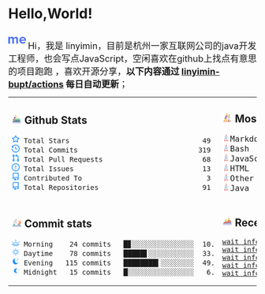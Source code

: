 # Hello,World!

<img src='https://github.com/linyimin-bupt/linyimin-bupt/blob/main/icons/about-dot-me.svg' width="36"/> <font size=4.5>Hi，我是 linyimin，目前是杭州一家互联网公司的java开发工程师，也会写点JavaScript，空闲喜欢在github上找点有意思的项目跑跑 ，喜欢开源分享，**以下内容通过 <a href="https://github.com/linyimin-bupt/linyimin-bupt/actions" target="_blank">linyimin-bupt/actions</a> 每日自动更新**；</font>

<table style="table-layout:fixed;width: 100%;">
<tr>
<td style="width: 50%;">

## <img src='https://github.com/linyimin-bupt/linyimin-bupt/blob/main/icons/jet-ski.svg' height="20px"> Github Stats

<!-- github stats starts -->
<pre>
<img src='https://github.com/linyimin-bupt/linyimin-bupt/blob/main/icons/total-star.svg' height='16px'> Total Stars                                49
<img src='https://github.com/linyimin-bupt/linyimin-bupt/blob/main/icons/total-commits.svg' height='16px'> Total Commits                             319
<img src='https://github.com/linyimin-bupt/linyimin-bupt/blob/main/icons/total-prs.svg' height='16px'> Total Pull Requests                        68
<img src='https://github.com/linyimin-bupt/linyimin-bupt/blob/main/icons/total-issue.svg' height='16px'> Total Issues                               13
<img src='https://github.com/linyimin-bupt/linyimin-bupt/blob/main/icons/contributed-to.svg' height='16px'> Contributed To                              3
<img src='https://github.com/linyimin-bupt/linyimin-bupt/blob/main/icons/contributed-to.svg' height='16px'> Total Repositories                         91
</pre>
<!-- github stats ends -->

</td>
<td style="width: 50%;">

## <img src='https://github.com/linyimin-bupt/linyimin-bupt/blob/main/icons/sup.svg' height="20px"> Most Used Language

<!-- Most Used Language starts -->
<pre>
<img src='https://github.com/linyimin-bupt/linyimin-bupt/blob/main/icons/java-original-wordmark.svg' height='16px'><font size=4.5>Markdown     31 mins  ███▓░░░░░░░░░░░░░░░░  71.1%</size>
<img src='https://github.com/linyimin-bupt/linyimin-bupt/blob/main/icons/java-original-wordmark.svg' height='16px'><font size=4.5>Bash         10 mins  ██████▓░░░░░░░░░░░  24.6%</size>
<img src='https://github.com/linyimin-bupt/linyimin-bupt/blob/main/icons/java-original-wordmark.svg' height='16px'><font size=4.5>JavaScript    0 secs  ███▓░░░░░░░░░░░░░░░░  1.4%</size>
<img src='https://github.com/linyimin-bupt/linyimin-bupt/blob/main/icons/java-original-wordmark.svg' height='16px'><font size=4.5>HTML          0 secs  ███▓░░░░░░░░░░░░░░░░  1.0%</size>
<img src='https://github.com/linyimin-bupt/linyimin-bupt/blob/main/icons/java-original-wordmark.svg' height='16px'><font size=4.5>Other         0 secs  ███▓░░░░░░░░░░░░░░░░  0.8%</size>
<img src='https://github.com/linyimin-bupt/linyimin-bupt/blob/main/icons/java-original-wordmark.svg' height='16px'><font size=4.5>Java          0 secs  ███▓░░░░░░░░░░░░░░░░  0.7%</size>
</pre>
<!-- Most Used Language ends -->

</td>
</tr>
<tr></tr>
<tr>
<td style="width: 50%;">

## <img src='https://github.com/linyimin-bupt/linyimin-bupt/blob/main/icons/catamaran.svg' height='20px'> Commit stats

<!-- Commit stats starts -->
<pre>
<img src='https://github.com/linyimin-bupt/linyimin-bupt/blob/main/icons/morning.svg' height='16px'> Morning    24 commits   █▊░░░░░░░░░░░░░░░  10.3%
<img src='https://github.com/linyimin-bupt/linyimin-bupt/blob/main/icons/daytime.svg' height='16px'> Daytime    78 commits   █████▋░░░░░░░░░░░  33.6%
<img src='https://github.com/linyimin-bupt/linyimin-bupt/blob/main/icons/evening.svg' height='16px'> Evening   115 commits   ████████▍░░░░░░░░  49.6%
<img src='https://github.com/linyimin-bupt/linyimin-bupt/blob/main/icons/midnight.svg' height='16px'> Midnight   15 commits   █░░░░░░░░░░░░░░░░   6.5%
</pre>
<!-- Commit stats ends -->

</td>
<td style="width: 50%;">

## <img src='https://github.com/linyimin-bupt/linyimin-bupt/blob/main/icons/rafting.svg' height='20px'> Recent Pushed

<!-- Recent Pushed starts -->
<pre>
<a href='' target='_blank'>wait info ...</a> 
<a href='' target='_blank'>wait info ...</a> 
<a href='' target='_blank'>wait info ...</a> 
<a href='' target='_blank'>wait info ...</a> 
<a href='' target='_blank'>wait info ...</a>
</pre>
<!-- Recent Pushed ends -->
</td>
</tr>
</table>